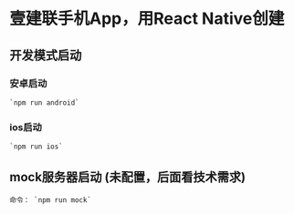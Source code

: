 # 壹建联手机App，用React Native创建

## 开发模式启动

### 安卓启动
    `npm run android`

### ios启动
    `npm run ios`



## mock服务器启动 (未配置，后面看技术需求)
    命令： `npm run mock`
    
    
